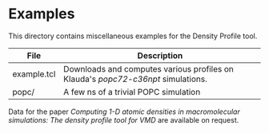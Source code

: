 Examples
========

This directory contains miscellaneous examples for the Density Profile tool.

File        | Description
----------- | ----------------
example.tcl | Downloads and computes various profiles on Klauda's *popc72-c36npt* simulations.
popc/       | A few ns of a trivial POPC simulation

Data for the paper *Computing 1-D atomic densities in macromolecular simulations: The density profile tool for VMD* are available on request.


